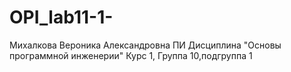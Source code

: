 # OPI_lab11-1-
Михалкова
Вероника
Александровна
ПИ
Дисциплина "Основы программной инженерии"
Курс 1, Группа 10,подгруппа 1
